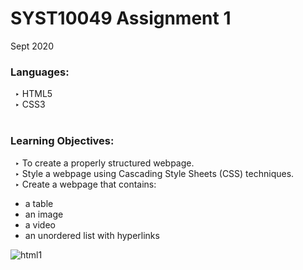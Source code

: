 # SYST10049 Assignment 1

Sept 2020<br />

### **Languages:**<br />
  &ensp;‣ HTML5<br />
  &ensp;‣ CSS3<br /><br />
  
### **Learning Objectives:**<br />
  &ensp;‣ To create a properly structured webpage.<br />
  &ensp;‣ Style a webpage using Cascading Style Sheets (CSS) techniques.<br />
  &ensp;‣ Create a webpage that contains:
- a table
- an image
- a video
 - an unordered list with hyperlinks


![html1](https://user-images.githubusercontent.com/78629005/136075381-8d31550c-a2d0-4a8b-abfe-6ab32b8b3690.png)
